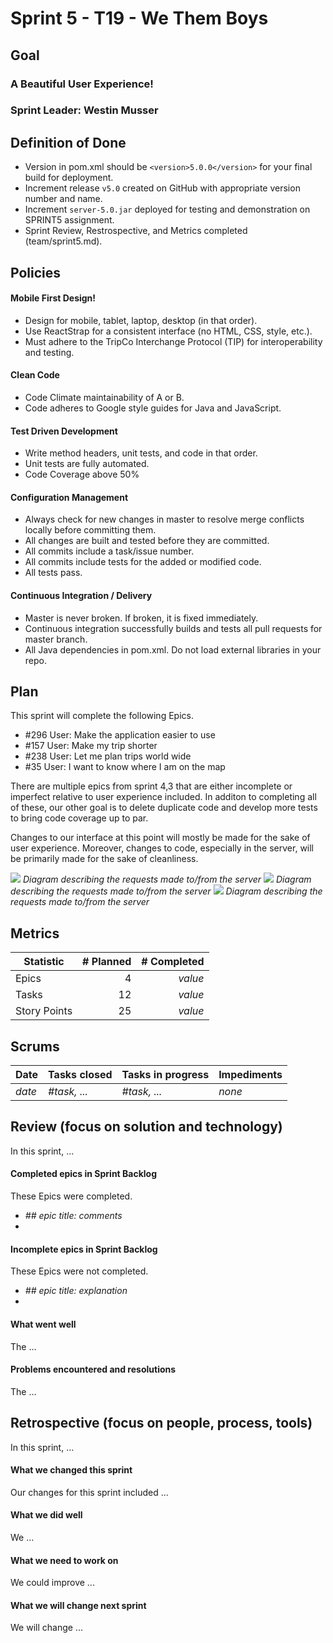 # Sprint 5 - T19 - We Them Boys

## Goal

### A Beautiful User Experience!
### Sprint Leader: Westin Musser

## Definition of Done

* Version in pom.xml should be `<version>5.0.0</version>` for your final build for deployment.
* Increment release `v5.0` created on GitHub with appropriate version number and name.
* Increment `server-5.0.jar` deployed for testing and demonstration on SPRINT5 assignment.
* Sprint Review, Restrospective, and Metrics completed (team/sprint5.md).


## Policies

#### Mobile First Design!
* Design for mobile, tablet, laptop, desktop (in that order).
* Use ReactStrap for a consistent interface (no HTML, CSS, style, etc.).
* Must adhere to the TripCo Interchange Protocol (TIP) for interoperability and testing.
#### Clean Code
* Code Climate maintainability of A or B.
* Code adheres to Google style guides for Java and JavaScript.
#### Test Driven Development
* Write method headers, unit tests, and code in that order.
* Unit tests are fully automated.
* Code Coverage above 50%
#### Configuration Management
* Always check for new changes in master to resolve merge conflicts locally before committing them.
* All changes are built and tested before they are committed.
* All commits include a task/issue number.
* All commits include tests for the added or modified code.
* All tests pass.
#### Continuous Integration / Delivery 
* Master is never broken.  If broken, it is fixed immediately.
* Continuous integration successfully builds and tests all pull requests for master branch.
* All Java dependencies in pom.xml.  Do not load external libraries in your repo. 


## Plan

This sprint will complete the following Epics.

* #296 User: Make the application easier to use
* #157 User: Make my trip shorter 
* #238 User: Let me plan trips world wide 
* #35 User: I want to know where I am on the map 

There are multiple epics from sprint 4,3 that are either incomplete or imperfect
relative to user experience included. In additon to completing all of these, our 
other goal is to delete duplicate code and develop more tests to bring code 
coverage up to par. 

Changes to our interface at this point will mostly be made for the sake of user 
experience. Moreover, changes to code, especially in the server, will be 
primarily made for the sake of cleanliness.

![](https://github.com/csucs314s19/t19/blob/master/team/images/kareemdiagram.png)
*Diagram describing the requests made to/from the server* 
![](https://github.com/csucs314s19/t19/blob/master/team/images/Component%20heirarchy.png)
*Diagram describing the requests made to/from the server* 
![](https://github.com/csucs314s19/t19/blob/master/team/images/Sprint%205%20client%20diagram.png)
*Diagram describing the requests made to/from the server* 


## Metrics

| Statistic | # Planned | # Completed |
| --- | ---: | ---: |
| Epics | 4 | *value* |
| Tasks |  12   | *value* | 
| Story Points |  25  | *value* | 


## Scrums

| Date | Tasks closed  | Tasks in progress | Impediments |
| :--- | :--- | :--- | :--- |
| *date* | *#task, ...* | *#task, ...* | *none* | 


## Review (focus on solution and technology)

In this sprint, ...

#### Completed epics in Sprint Backlog 

These Epics were completed.

* *## epic title: comments*
* 

#### Incomplete epics in Sprint Backlog 

These Epics were not completed.

* *## epic title: explanation*
*

#### What went well

The ...


#### Problems encountered and resolutions

The ...


## Retrospective (focus on people, process, tools)

In this sprint, ...

#### What we changed this sprint

Our changes for this sprint included ...

#### What we did well

We ...

#### What we need to work on

We could improve ...

#### What we will change next sprint 

We will change ...

